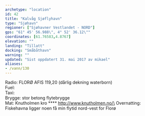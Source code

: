 ```yaml
---
archetype: "location"
id: 42
title: "Kalvåg Sjøflyhavn"
type: "Sjøhavn"
regioner: ["Sjøhavner Vestlandet - NORD"]
gps: "61° 45' 56.988\", 4° 52' 36.12\""
coordinates: [61.76583,4.8767]
elevation: ""
landing: "Tillatt"
docking: "Småbåthavn"
warning: ""
updated: "Sist oppdatert 31. mai 2017 av mikael"
aliases:
- /vann/130
---
```


Radio: FLORØ AFIS 119,20 (dårlig dekning waterborn)\
Fuel:\
Taxi:\
Brygge: stor betong flytebrygge\
Mat: Knutholmen kro **** http://www.knutholmen.no/\
Overnatting:\
Fiskehavna ligger noen få min flytid nord-vest for Florø
